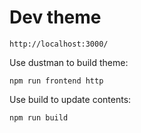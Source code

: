 # Dev theme

```
http://localhost:3000/
```

Use dustman to build theme:

```
npm run frontend http
```

Use build to update contents:

```
npm run build
```
